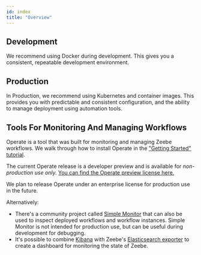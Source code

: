 ```yaml
---
id: index
title: "Overview"
---
```


## Development

We recommend using Docker during development. This gives you a consistent, repeatable development environment.

## Production

In Production, we recommend using Kubernetes and container images. This provides you with predictable and consistent configuration, and the ability to manage deployment using automation tools.

## Tools For Monitoring And Managing Workflows

Operate is a tool that was built for monitoring and managing Zeebe workflows. We walk through how to install Operate in the ["Getting Started" tutorial](../local/getting-started/index.md).

The current Operate release is a developer preview and is available for _non-production use only._ [You can find the Operate preview license here.](https://zeebe.io/legal/operate-evaluation-license/)

We plan to release Operate under an enterprise license for production use in the future.

Alternatively:

- There's a community project called [Simple Monitor](https://github.com/zeebe-io/zeebe-simple-monitor) that can also be used to inspect deployed workflows and workflow instances. Simple Monitor is not intended for production use, but can be useful during development for debugging.
- It's possible to combine [Kibana](https://www.elastic.co/products/kibana) with Zeebe's [Elasticsearch exporter](https://github.com/zeebe-io/zeebe/tree/e527f8a566cade12a8dd69d38909c55ea9594eca/exporters/elasticsearch-exporter) to create a dashboard for monitoring the state of Zeebe.

